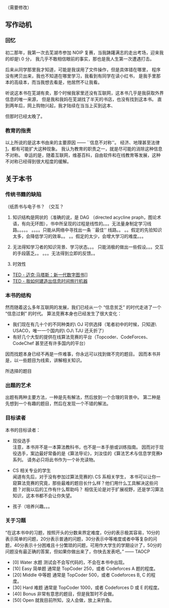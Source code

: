
（需要修改）

## 写作动机

### 回忆
初二那年，我第一次去芜湖市参加 NOIP 复赛，当我踌躇满志的走出考场，迎来我的却是\ 0 分，
我几乎不敢相信眼前的事实，那也是我人生第一次遭遇打击。

后来从同学那里我才知道，可能是我误用了文件操作，但是具体错在哪里，
程序没有拷贝出来，我也不知道在哪里学习，我看到有同学在读小红书，
是我手里那本的高级本，而当我想去看是，他居然不让我看。

听说这本书在芜湖有卖，那个时候我家里还没有互联网，这本书几乎是我获取外界信息的唯一来源，
但是我和我妈在芜湖找了半天的书店，也没有找到这本书。
直到两年后，网上购物兴起，我才陆续在当当上买到这本、

但那时已经太晚了。

### 教育的指责

以上所说的是这本书由来的主要原因 —— ``信息不对称''。
经济、地理甚至法律[1]，都有可能扩大这种现象。
我认为教育的职责之一，就是尽可能的消除这种信息不对称。
幸运的是，随着互联网，维基百科，自由软件和在线教育等发展，这种不对称已经得到很大程度的缓解。

[1]: 互联网之子


## 关于本书

### 传统书籍的缺陷

（纸质书与电子书？
（交互？

1. 知识结构是网状的（准确的说，是 DAG （directed acycline praph，图论术语，有向无环图），书中所呈现的过程是线性的。。。无法量身制定学习线路。。。。。
。。。。只能从网络中寻找出一条 ``最佳'' 线路。。 
。。假定的先验知识太多，会降低学习的效率。。
。。假定的太少，会增大学习的难度。。。
 
2. 无法得知学习者的知识背景、学习状态。。。
只能消极的做出一些假设。。。交互的手段匮乏。。
。。。无法得到立即的反馈。。

3. 时效性




- [TED - 迈克·马塔斯：新一代数字图书](http://open.163.com/movie/2011/6/I/K/M76SV33EF_M779E1PIK.html)[]
- [TED - 我如何建造出信息时间旅行机器](http://open.163.com/movie/2014/3/L/Q/M9KC8BCV4_M9KH408LQ.html)

### 本书的结构

然而随着这么多年互联网的发展，我们已经从一个 “信息贫乏” 的时代走进了一个 “信息过剩” 的时代。
算法竞赛本身也已经发生了很大变化：

+ 我们现在有几十个的不同种类的\ OJ 可供选择（笔者初中的时候，只知道\ USACO，唯一一个国内的\ OJ\ TJU 还夭折了）
+ 有好几个大型的提供在线算法竞赛的平台（Topcoder、CodeForces、CodeChef 甚至还有许多国内的平台）

因而找题本身已经不再是一件难事，你永远可以找到做不完的题目。
因而本书并是，以一些题目为线索，讲解相关知识。

所选择的题目


### 出题的艺术

出题有两种主要方法，一种是先有解法，然后放到一个合理的背景中。
第二种是先想到一个有趣的题目，然后在发现一个不错的解法。

### 目标读者  

本书的目标读者：

+ 现役选手  
  注意，本书并不是一本算法教科书，也不是一本手册或训练指南。
  因而对于现役选手，案边最好常备的是《算法导论》，刘汝佳的《算法艺术与信息学竞赛》系列。
  请务必只将此书作为一个补充读物。
        
+ CS 相关专业的学生      
        闻道有先后，对于没有参加过算法竞赛的\ CS 系相关学生，
        本书可以让你一窥算法竞赛的究竟，那些最难的题目长什么样？他们用什么工具解决这些问题？对我以后的工作有什么帮助吗？
        相信无论是对于扩展视野，还是学习算法知识，这本书都不会让你失望。
        
+ 孩子（培养兴趣。。。


### 关于习题

“在这本书中的习题，按照开头的分数来界定难度，0分的表示极其容易，10分的表示简单的问题，20分表示普通的问题，30分表示中等难度或者中等复杂的问题，40分表示十分困难且十分繁琐的问题，可用作大学生的学期设计了，50分的问题没有最正确的答案，但如果你做出来了，你快去发表吧。”
—— TAOCP

- [0] Water 水题  测试会不会写代码的，不会在本书中出现。
- [10] Easy 简单题  通常是 TopCoder 250，或者 Codeforces A 题的程度。
- [20] Middle 中等题 通常是 TopCoder 500，或者 Codeforces B, C 的程度。
- [30] Hard 难题 通常是 TopCoder 1000，或者 Codeforces D 或 E 的程度。
- [40] Bonus 非常有意思的题目，但是我暂时不会做。
- [50] Open 就我目前所知，没人会做，放上来钓鱼。

